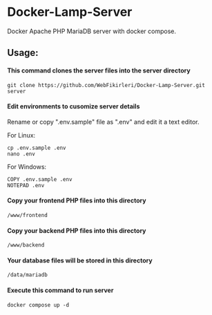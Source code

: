 # Docker-Lamp-Server
Docker Apache PHP MariaDB server with docker compose.

## Usage:

#### This command clones the server files into the server directory

    git clone https://github.com/WebFikirleri/Docker-Lamp-Server.git server

#### Edit environments to cusomize server details

Rename or copy ".env.sample" file as ".env" and edit it a text editor.

For Linux:

    cp .env.sample .env
    nano .env

For Windows:

    COPY .env.sample .env
    NOTEPAD .env

#### Copy your frontend PHP files into this directory
    /www/frontend

#### Copy your backend PHP files into this directory

    /www/backend

#### Your database files will be stored in this directory

    /data/mariadb

#### Execute this command to run server

    docker compose up -d
